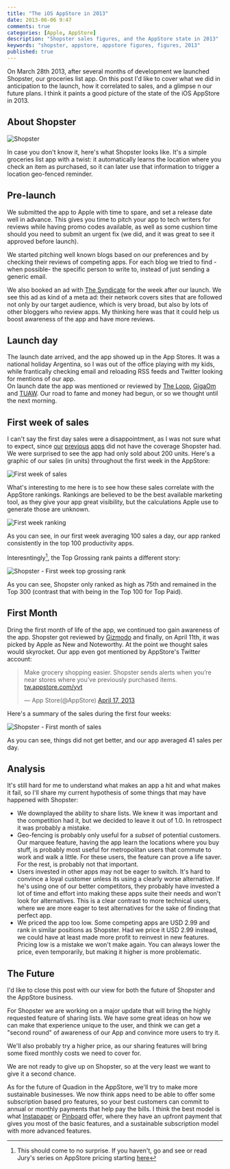 ```yaml
---
title: "The iOS AppStore in 2013"
date: 2013-06-06 9:47
comments: true
categories: [Apple, AppStore]
description: "Shopster sales figures, and the AppStore state in 2013"
keywords: "shopster, appstore, appstore figures, figures, 2013"
published: true
---
```

On March 28th 2013, after several months of development we launched Shopster, our groceries list app.
On this post I'd like to cover what we did in anticipation to the launch, how it correlated to sales, and a glimpse n our future plans. I think it paints a good picture of the state of the iOS AppStore in 2013.

## About Shopster

![Shopster](/assets/images/2013-06-06/mzl.dllofszd.png)

In case you don't know it, here's what Shopster looks like.
It's a simple groceries list app with a twist: it automatically learns the location where you check an item as purchased, so it can later use that information to trigger a location geo-fenced reminder.

## Pre-launch
We submitted the app to Apple with time to spare, and set a release date well in advance. This gives you time to pitch your app to tech writers for reviews while having promo codes available, as well as some cushion time should you need to submit an urgent fix (we did, and it was great to see it approved before launch).

We started pitching well known blogs based on our preferences and by checking their reviews of competing apps. For each blog we tried to find -when possible- the specific person to write to, instead of just sending a generic email.

We also booked an ad with [The Syndicate] for the week after our launch. We see this ad as kind of a meta ad: their network covers sites that are followed not only by our target audience, which is very broad, but also by lots of other bloggers who review apps. My thinking here was that it could help us boost awareness of the app and have more reviews.

## Launch day
The launch date arrived, and the app showed up in the App Stores. It was a national holiday Argentina, so I was out of the office playing with my kids, while frantically checking email and reloading RSS feeds and Twitter looking for mentions of our app.  
On launch date the app was mentioned or reviewed by [The Loop], [GigaOm] and [TUAW]. Our road to fame and 
money had begun, or so we thought until the next morning.

## First week of sales
I can't say the first day sales were a disappointment, as I was not sure what to expect, since [our][NineGaps] [previous][RuneTrails] [apps][AlienCab] did not have the coverage Shopster had. We were surprised to see the app had only sold about 200 units. Here's a graphic of our sales (in units) throughout the first week in the AppStore:

![First week of sales](/assets/images/2013-06-06/first_week_sales.png)

What's interesting to me here is to see how these sales correlate with the AppStore rankings. Rankings are
believed to be the best available marketing tool, as they give your app great visibility, but the
calculations Apple use to generate those are unknown.

![First week ranking](/assets/images/2013-06-06/shopsterFirstWeekRank.png)

As you can see, in our first week averaging 100 sales a day, our app ranked consistently in the top 100
productivity apps.

Interesntingly[^JuryAppStorePricing], the Top Grossing rank paints a different story:

![Shopster - First week top grossing rank](/assets/images/2013-06-06/shopsterFirstWeekTopGrossing.png)

As you can see, Shopster only ranked as high as 75th and remained in the Top 300 (contrast that with being
in the Top 100 for Top Paid).

## First Month
Dring the first month of life of the app, we continued too gain awareness of the app. Shopster got reviewed by [Gizmodo][GizmodoReview] and finally, on April 11th, it was picked by Apple as New and Noteworthy. At the point we thought sales would skyrocket. Our app even got mentioned by AppStore's Twitter account:

<blockquote class="twitter-tweet"><p>Make grocery shopping easier. Shopster sends alerts when you’re near stores where you’ve previously purchased items. <a href="http://t.co/0OCGobGffE" title="http://tw.appstore.com/yvt">tw.appstore.com/yvt</a></p>&mdash; App Store(@AppStore) <a href="https://twitter.com/AppStore/status/324552911554236417">April 17, 2013</a></blockquote>
<script async src="//platform.twitter.com/widgets.js" charset="utf-8"></script>

Here's a summary of the sales during the first four weeks:

![Shopster - First month of sales](/assets/images/2013-06-06/first_month_sales.png)

As you can see, things did not get better, and our app averaged 41 sales per day.

## Analysis
It's still hard for me to understand what makes an app a hit and what makes it fail, so I'll share my
current hypothesis of some things that may have happened with Shopster:

- We downplayed the ability to share lists. We knew it was important and the competition had it, but we decided to leave it out of 1.0. In retrospect it was probably a mistake.
- Geo-fencing is probably only useful for a *subset* of potential customers. Our marquee feature, having the app learn the locations where you buy stuff, is probably most useful for metropolitan users that commute to work and walk a little. For these users, the feature can prove a life saver. For the rest, is probably not that important.
- Users invested in other apps may not be eager to switch. It's hard to convince a loyal customer unless its using a clearly worse alternative. If he's using one of our better competitors, they probably have invested a lot of time and effort into making these apps suite their needs and won't look for alternatives. This is a clear contrast to more technical users, where we are more eager to test alternatives for the sake of finding that perfect app.
- We priced the app too low. Some competing apps are USD 2.99 and rank in similar positions as Shopster. Had we price it USD 2.99 instead, we could have at least made more profit to reinvest in new features. Pricing low is a mistake we won't make again. You can always lower the price, even temporarily, but making it higher is more problematic.

## The Future
I'd like to close this post with our view for both the future of Shopster and the AppStore business.  

For Shopster we are working on a major update that will bring the highly requested feature of sharing 
lists. We have some great ideas on how we can make that experience unique to the user, and think we
can get a "second round" of awareness of our App and convince more users to try it.

We'll also probably try a higher price, as our sharing features will bring some fixed monthly costs we
need to cover for.

We are not ready to give up on Shopster, so at the very least we want to give it a second chance.


As for the future of Quadion in the AppStore, we'll try to make more sustainable businesses. We now
think apps need to be able to offer some subscription based pro features, so your best customers can
commit to annual or monthly payments that help pay the bills. I think the best model is what [Instapaper]
or [Pinboard] offer, where they have an upfront payment that gives you most of the basic features,
and a sustainable subscription model with more advanced features.

[Shopster]: http://click.linksynergy.com/fs-bin/stat?id=ekjqZxweDbw&offerid=146261&type=3&subid=0&tmpid=1826&RD_PARM1=https%253A%252F%252Fitunes.apple.com%252Fus%252Fapp%252Fshopster-geo-learning-groceries%252Fid613223118%253Fmt%253D8%2526uo%253D4%2526partnerId%253D30
[The Syndicate]: http://syndicateads.net
[NineGaps]: http://itunes.apple.com/us/app/ninegaps/id317223443?mt=8
[RuneTrails]: http://itunes.apple.com/us/app/rune-trails/id348388030?mt=8
[AlienCab]: http://itunes.apple.com/us/app/aliencab/id387209749?mt=8
[The Loop]: http://www.loopinsight.com/2013/03/28/shopster-the-geo-learning-groceries-list/
[TUAW]: http://www.tuaw.com/2013/03/28/shopster-soups-up-your-shopping-list-with-its-geo-learning-featu/
[GigaOm]: http://gigaom.com/2013/03/28/shopster-grocery-list-app-learns-what-you-like-and-where-you-shop/
[GizmodoReview]: http://gizmodo.com/5993533/shopster-make-return-grocery-trips-a-thing-of-the-past
[Instapaper]: http://www.instapaper.com
[Pinboard]: http://pinboard.in
[^JuryAppStorePricing]: This should come to no surprise. If you haven't, go and see or read Jury's series on AppStore pricing starting [here](http://jury.me/blog/2013/4/2/thriving-in-an-app-store-world)